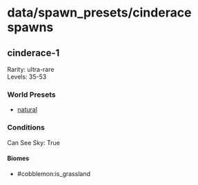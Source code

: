 # data/spawn_presets/cinderace spawns  
  
## cinderace-1  
Rarity: ultra-rare  
Levels: 35-53  
  
### World Presets  
* [natural](data/spawn_data/natural.md)  
  
### Conditions  
Can See Sky: True  
  
#### Biomes  
  * #cobblemon:is_grassland
  

